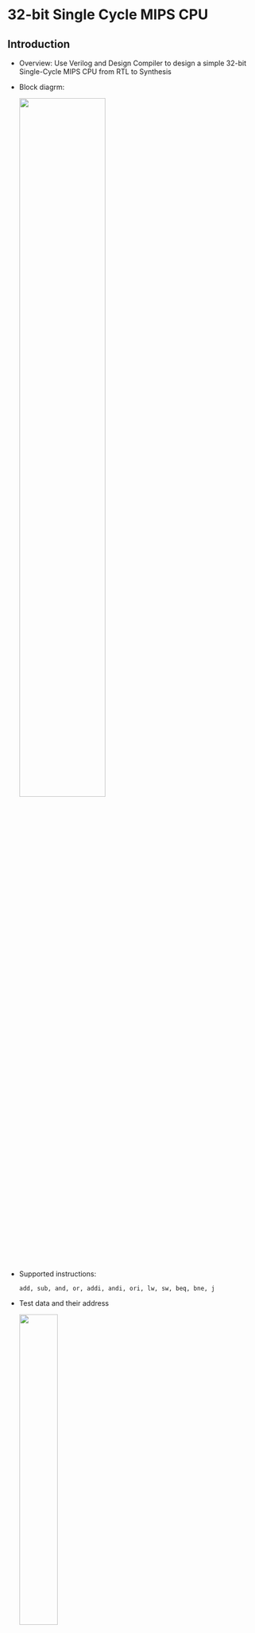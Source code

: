 # 32-bit Single Cycle MIPS CPU
## Introduction
* Overview: Use Verilog and Design Compiler to design a simple 32-bit Single-Cycle MIPS CPU from RTL to Synthesis

* Block diagrm:

  <img src="https://github.com/user-attachments/assets/aed70956-0f8c-42c5-8242-2ac2c080d888" width="60%" height="60%">

* Supported instructions: 
  ```
  add, sub, and, or, addi, andi, ori, lw, sw, beq, bne, j
  ```

* Test data and their address

  <img src="https://github.com/user-attachments/assets/24cfe2d1-3121-4791-b400-51360d2ddc5d" width="40%" height="40%">


## Simulation Result
<img src="https://github.com/user-attachments/assets/de88ded4-e3e3-4a3c-957f-56b02909b4ea" width="100%" height="100%">

  * `pc_addr` is PC counter address, which can be used to check the answer.
